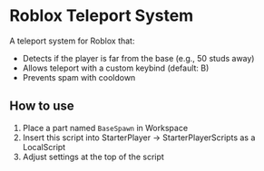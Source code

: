 # Roblox Teleport System
A teleport system for Roblox that:
- Detects if the player is far from the base (e.g., 50 studs away)
- Allows teleport with a custom keybind (default: B)
- Prevents spam with cooldown

## How to use
1. Place a part named `BaseSpawn` in Workspace
2. Insert this script into StarterPlayer → StarterPlayerScripts as a LocalScript
3. Adjust settings at the top of the script
